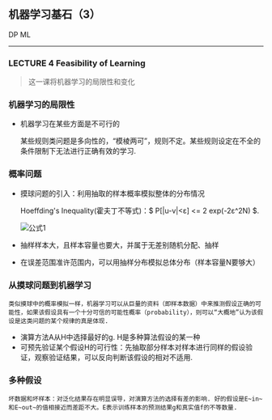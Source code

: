 ##  机器学习基石（3）

DP  ML

---

### LECTURE 4 Feasibility of Learning ###

> 这一课将机器学习的局限性和变化

### 机器学习的局限性

- 机器学习在某些方面是不可行的

  某些规则类问题是多向性的，“模棱两可”，规则不定。某些规则设定在不全的条件限制下无法进行正确有效的学习. 

### 概率问题

- 摸球问题的引入：利用抽取的样本概率模拟整体的分布情况

  Hoeffding's Inequality(霍夫丁不等式)：$ P[|u-v|<ε] <= 2 exp(-2ε^2N) $.

  ![公式1](C:\Users\FANLEE~1\AppData\Local\Temp\1535438825181.png)

- 抽样样本大，且样本容量也要大，并属于无差别随机分配、抽样
- 在误差范围准许范围内，可以用抽样分布模拟总体分布（样本容量N要够大）

### 从摸球问题到机器学习

    类似摸球中的概率模拟一样，机器学习可以从巨量的资料（即样本数据）中来推测假设正确的可能性，如果该假设具有一个十分可信的可能性概率（probability），则可以“大概地”认为该假设是这类问题的某个规律的真是体现. 

- 演算方法A从H中选择最好的g.  H是多种算法假设的某一种
- 可预先验证某个假设H的可行性：先抽取部分样本对样本进行同样的假设验证，观察验证结果，可以反向判断该假设的相对不适用.

### 多种假设

    坏数据和坏样本：对泛化结果存在明显误导，对演算方法的选择有差的影响. 好的假设是E~in~和E~out~的值相接近而差距不大。E表示训练样本的预测结果g和真实值f的不等数量.

